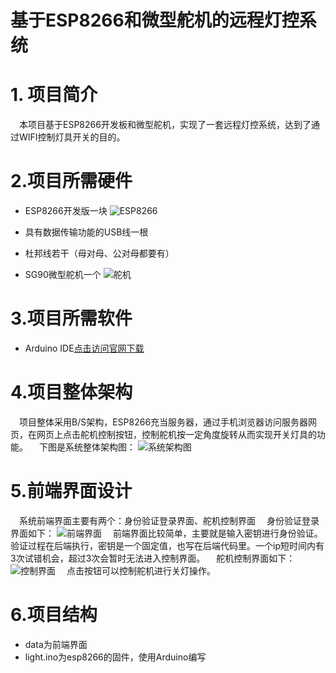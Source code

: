 # 基于ESP8266和微型舵机的远程灯控系统
# 1. 项目简介
&ensp;&ensp;本项目基于ESP8266开发板和微型舵机，实现了一套远程灯控系统，达到了通过WIFI控制灯具开关的目的。
# 2.项目所需硬件
 - ESP8266开发版一块
 ![ESP8266](https://img-blog.csdnimg.cn/42c0dbd071e6491da620b55ed6a3d410.png#pic_center)

 - 具有数据传输功能的USB线一根
 - 杜邦线若干（母对母、公对母都要有）
 - SG90微型舵机一个
 ![舵机](https://img-blog.csdnimg.cn/4c9a3313b72a4d629cc0ea42a6f11d23.png#pic_center)

# 3.项目所需软件
- Arduino IDE[点击访问官网下载](https://www.arduino.cc/en/software)
# 4.项目整体架构
 &ensp;&ensp;项目整体采用B/S架构，ESP8266充当服务器，通过手机浏览器访问服务器网页，在网页上点击舵机控制按钮，控制舵机按一定角度旋转从而实现开关灯具的功能。
 &ensp;&ensp;下图是系统整体架构图：
  ![系统架构图](https://img-blog.csdnimg.cn/70a69554a9eb4419a7fce015af458f76.png#pic_center)
# 5.前端界面设计
 &ensp;&ensp;系统前端界面主要有两个：身份验证登录界面、舵机控制界面
 &ensp;&ensp;身份验证登录界面如下：
![前端界面](https://img-blog.csdnimg.cn/88a6eac2ef994733b4e833d86f0ad3f1.png#pic_center)
 &ensp;&ensp;前端界面比较简单，主要就是输入密钥进行身份验证。验证过程在后端执行，密钥是一个固定值，也写在后端代码里。一个ip短时间内有3次试错机会，超过3次会暂时无法进入控制界面。
 &ensp;&ensp;舵机控制界面如下：
 ![控制界面](https://img-blog.csdnimg.cn/fbd32e69d6d4452a96e92d13271a81ef.png#pic_center)
&ensp;&ensp;点击按钮可以控制舵机进行关灯操作。
# 6.项目结构
- data为前端界面
- light.ino为esp8266的固件，使用Arduino编写


